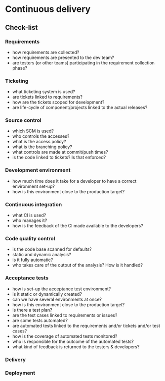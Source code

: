 Continuous delivery
===============

## Check-list

### Requirements

- how requirements are collected?
- how requirements are presented to the dev team?
- are testers (or other teams) participating in the requirement collection phase?

### Ticketing

- what ticketing system is used?
- are tickets linked to requirements?
- how are the tickets scoped for development?
- are life-cycle of component/projects linked to the actual releases?

### Source control

- which SCM is used?
- who controls the accesses?
- what is the access policy?
- what is the branching policy?
- what controls are made at commit/push times?
- is the code linked to tickets? Is that enforced?

### Development environment

- how much time does it take for a developer to have a correct environment set-up?
- how is this environment close to the production target?

### Continuous integration

- what CI is used?
- who manages it?
- how is the feedback of the CI made available to the developers?

### Code quality control

- is the code base scanned for defaults?
- static and dynamic analysis?
- is it fully automatic?
- who takes care of the output of the analysis? How is it handled?

### Acceptance tests

- how is set-up the acceptance test environment?
- is it static or dynamically created?
- can we have several environments at once?
- how is this environment close to the production target?
- is there a test plan?
- are the test cases linked to requirements or issues?
- are some tests automated?
- are automated tests linked to the requirements and/or tickets and/or test cases?
- how is the coverage of automated tests monitored?
- who is responsible for the outcome of the automated tests?
- what kind of feedback is returned to the testers & developers?

### Delivery

### Deployment
